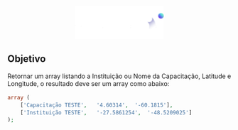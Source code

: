 <p align="center"><a href="https://duo.studio" target="_blank"><img src="logoduo.png" width="200"></a></p>

## Objetivo
Retornar um array listando a Instituição ou Nome da Capacitação, Latitude e Longitude, o resultado deve ser um array como abaixo:

~~~php
array (
    ['Capacitação TESTE',	'4.60314',	'-60.1815'],
    ['Instituição TESTE',	'-27.5861254',	'-48.5209025']
);
~~~



